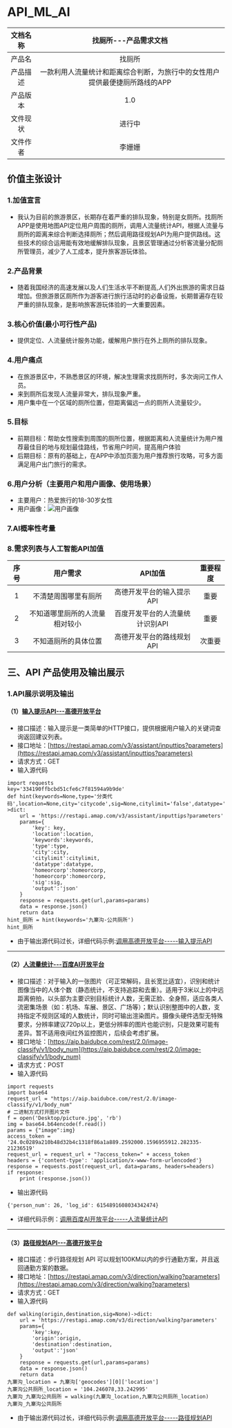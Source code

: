 # API_ML_AI
| 文档名称 | 找厕所---产品需求文档 |
|:------: | :------: |
| 产品名 | 找厕所  |
| 产品描述 | 一款利用人流量统计和距离综合判断，为旅行中的女性用户提供最便捷厕所路线的APP|
| 产品版本 | 1.0 |
| 文件现状| 进行中|
| 文件作者| 李姗姗|
## 价值主张设计
### 1.加值宣言
-  我认为目前的旅游景区，长期存在着严重的排队现象，特别是女厕所。找厕所APP是使用地图API定位用户周围的厕所，调用人流量统计API，根据人流量与厕所的距离来综合判断选择厕所；然后调用路径规划API为用户提供路线。这些技术的综合运用能有效地缓解排队现象，且景区管理通过分析客流量分配厕所管理员，减少了人工成本，提升旅客游玩体验。
### 2.产品背景
-  随着我国经济的高速发展以及人们生活水平不断提高,人们外出旅游的需求日益增加。但旅游景区厕所作为游客进行旅行活动时的必备设施，长期普遍存在较严重的排队现象，是影响旅客游玩体验的一大重要因素。
### 3.核心价值(最小可行性产品)
- 提供定位、人流量统计服务功能，缓解用户旅行在外上厕所的排队现象。
### 4.用户痛点
- 在旅游景区中，不熟悉景区的环境，解决生理需求找厕所时，多次询问工作人员。
- 来到厕所后发现人流量非常大，排队现象严重。
- 用户集中在一个区域的厕所位置，但距离偏远一点的厕所人流量较少。
### 5.目标
- 前期目标：帮助女性搜索到周围的厕所位置，根据距离和人流量统计为用户推荐最佳目的地与规划最佳路线，节省用户时间，提高用户体验
- 后期目标：原有的基础上，在APP中添加页面为用户推荐旅行攻略，可多方面满足用户出门旅行的需求。
### 6.用户分析（主要用户和用户画像、使用场景）
- 主要用户：热爱旅行的18-30岁女性
- 用户画像：![用户画像](https://i.loli.net/2020/07/16/whS5rXJmx4i3MF6.png)
### 7.AI概率性考量
### 8.需求列表与人工智能API加值
| 序号 | 用户需求 | API加值 |重要程度|
|:------:| :------: | :------: | :------: |
| 1 | 不清楚周围哪里有厕所 | 高德开发平台的输入提示API |重要|
| 2 | 不知道哪里厕所的人流量相对较小 | 百度开发平台的人流量统计识别API |重要|
| 3 | 不知道厕所的具体位置  | 高德开发平台的路线规划API |次重要|
## 三、API 产品使用及输出展示
### 1.API展示说明及输出
#### （1）[输入提示API---高德开放平台](https://lbs.amap.com/api/webservice/guide/api/inputtips)
- 接口描述：输入提示是一类简单的HTTP接口，提供根据用户输入的关键词查询返回建议列表。
- 接口地址：[https://restapi.amap.com/v3/assistant/inputtips?parameters](https://restapi.amap.com/v3/assistant/inputtips?parameters)
- 请求方式：GET
- 输入源代码
```
import requests
key='334190ffbcbd51cfe6c7f81594a9b9de'
def hint(keywords=None,type='分类代码',location=None,city='citycode',sig=None,citylimit='false',datatype='all',homeorcorp=None)->dict:
    url = 'https://restapi.amap.com/v3/assistant/inputtips?parameters'
    params={
        'key': key,
        'location':location,
        'keywords':keywords,
        'type':type,
        'city':city,
        'citylimit':citylimit,
        'datatype':datatype,
        'homeorcorp':homeorcorp,
        'homeorcorp':homeorcorp,
        'sig':sig,
        'output':'json'
    }
    response = requests.get(url,params=params)
    data = response.json()
    return data
hint_厕所 = hint(keywords='九寨沟-公共厕所')
hint_厕所
```
- 由于输出源代码过长，详细代码示例:[调用高德开放平台-----输入提示API](https://www.jianshu.com/p/eaf69d91c30f)

***

#### （2）[人流量统计---百度AI开放平台](https://ai.baidu.com/ai-doc/BODY/7k3cpyy1t)
- 接口描述：对于输入的一张图片（可正常解码，且长宽比适宜），识别和统计图像当中的人体个数（静态统计，不支持追踪和去重）。适用于3米以上的中远距离俯拍，以头部为主要识别目标统计人数，无需正脸、全身照，适应各类人流密集场景（如：机场、车展、景区、广场等）；默认识别整图中的人数，支持指定不规则区域的人数统计，同时可输出渲染图片。摄像头硬件选型无特殊要求，分辨率建议720p以上，更低分辨率的图片也能识别，只是效果可能有差异。暂不适用夜间红外监控图片，后续会考虑扩展。
- 接口地址：[https://aip.baidubce.com/rest/2.0/image-classify/v1/body_num](https://aip.baidubce.com/rest/2.0/image-classify/v1/body_num)
- 请求方式：POST
- 输入源代码
```
import requests
import base64
request_url = "https://aip.baidubce.com/rest/2.0/image-classify/v1/body_num"
# 二进制方式打开图片文件
f = open('Desktop/picture.jpg', 'rb')
img = base64.b64encode(f.read())
params = {"image":img}
access_token = '24.0c0289a210b48d32b4c1318f86a1a889.2592000.1596955912.282335-21236519'
request_url = request_url + "?access_token=" + access_token
headers = {'content-type': 'application/x-www-form-urlencoded'}
response = requests.post(request_url, data=params, headers=headers)
if response:
    print (response.json())
```

- 输出源代码
```
{'person_num': 26, 'log_id': 6154891608034342474}
```
- 详细代码示例：[调用百度AI开放平台-----人流量统计API](https://www.jianshu.com/p/e2e66eeaf687)

***

#### （3）[路径规划API---高德开放平台](https://lbs.amap.com/api/webservice/guide/api/direction#walk)
- 接口描述：步行路径规划 API 可以规划100KM以内的步行通勤方案，并且返回通勤方案的数据。
- 接口地址：[https://restapi.amap.com/v3/direction/walking?parameters](https://restapi.amap.com/v3/direction/walking?parameters)
- 请求方式：GET
- 输入源代码
```
def walking(origin,destination,sig=None)->dict:
    url = 'https://restapi.amap.com/v3/direction/walking?parameters'
    params={
        'key':key,
        'origin':origin,
        'destination':destination,
        'output':'json'
    }
    response = requests.get(url,params=params)
    data = response.json()
    return data
九寨沟_location = 九寨沟['geocodes'][0]['location']
九寨沟公共厕所_location = '104.246078,33.242995'
九寨沟_九寨沟公共厕所 = walking(九寨沟_location,九寨沟公共厕所_location)
九寨沟_九寨沟公共厕所
```
- 由于输出源代码过长，详细代码示例:[调用高德开放平台-----路径规划API](https://www.jianshu.com/p/9b90f04c1878)
